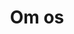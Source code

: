 ---
layout: about
show: true
order: 5
title: Om os
image: /images/about/about-banner.jpg
header: Eksperter i ledelse og coaching
header-link: Mød teamet ⟶
header-link-url: '#team'
description: Vores team består af eksperter sammensat af profiler med omfattende ledelseserfaring, coachingerfaringer i praksis, og mange forskellige akademiske baggrunde. Copenhagen Coaching Center blev dannet i 2004 og er et partnerejet selskab, der udbyder en række uddannelser indenfor coaching og ledelse samt yder ledelsessparring, coaching og udfører konsulentopgaver, herunder skræddersyede udviklingsforløb for virksomheder og teams.
---